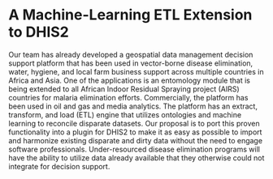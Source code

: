 # A Machine-Learning ETL Extension to DHIS2

Our team has already developed a geospatial data management decision support platform that has been used in vector-borne disease elimination, water, hygiene, and local farm business support across multiple countries in Africa and Asia. One of the applications is an entomology module that is being extended to all African Indoor Residual Spraying project (AIRS) countries for malaria elimination efforts. Commercially, the platform has been used in oil and gas and media analytics. The platform has an extract, transform, and load (ETL) engine that utilizes ontologies and machine learning to reconcile disparate datasets. Our proposal is to port this proven functionality into a plugin for DHIS2 to make it as easy as possible to import and harmonize existing disparate and dirty data without the need to engage software professionals. Under-resourced disease elimination programs will have the ability to utilize data already available that they otherwise could not integrate for decision support. 
